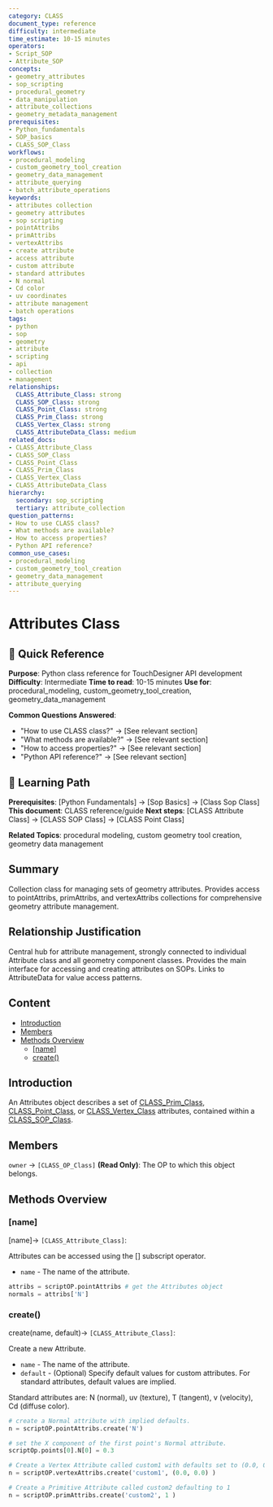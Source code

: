 ```yaml
---
category: CLASS
document_type: reference
difficulty: intermediate
time_estimate: 10-15 minutes
operators:
- Script_SOP
- Attribute_SOP
concepts:
- geometry_attributes
- sop_scripting
- procedural_geometry
- data_manipulation
- attribute_collections
- geometry_metadata_management
prerequisites:
- Python_fundamentals
- SOP_basics
- CLASS_SOP_Class
workflows:
- procedural_modeling
- custom_geometry_tool_creation
- geometry_data_management
- attribute_querying
- batch_attribute_operations
keywords:
- attributes collection
- geometry attributes
- sop scripting
- pointAttribs
- primAttribs
- vertexAttribs
- create attribute
- access attribute
- custom attribute
- standard attributes
- N normal
- Cd color
- uv coordinates
- attribute management
- batch operations
tags:
- python
- sop
- geometry
- attribute
- scripting
- api
- collection
- management
relationships:
  CLASS_Attribute_Class: strong
  CLASS_SOP_Class: strong
  CLASS_Point_Class: strong
  CLASS_Prim_Class: strong
  CLASS_Vertex_Class: strong
  CLASS_AttributeData_Class: medium
related_docs:
- CLASS_Attribute_Class
- CLASS_SOP_Class
- CLASS_Point_Class
- CLASS_Prim_Class
- CLASS_Vertex_Class
- CLASS_AttributeData_Class
hierarchy:
  secondary: sop_scripting
  tertiary: attribute_collection
question_patterns:
- How to use CLASS class?
- What methods are available?
- How to access properties?
- Python API reference?
common_use_cases:
- procedural_modeling
- custom_geometry_tool_creation
- geometry_data_management
- attribute_querying
---
```


# Attributes Class

<!-- TD-META
category: CLASS
document_type: reference
operators: [Script_SOP, Attribute_SOP]
concepts: [geometry_attributes, sop_scripting, procedural_geometry, data_manipulation, attribute_collections, geometry_metadata_management]
prerequisites: [Python_fundamentals, SOP_basics, CLASS_SOP_Class]
workflows: [procedural_modeling, custom_geometry_tool_creation, geometry_data_management, attribute_querying, batch_attribute_operations]
related: [CLASS_Attribute_Class, CLASS_SOP_Class, CLASS_Point_Class, CLASS_Prim_Class, CLASS_Vertex_Class, CLASS_AttributeData_Class]
relationships: {
  "CLASS_Attribute_Class": "strong",
  "CLASS_SOP_Class": "strong",
  "CLASS_Point_Class": "strong",
  "CLASS_Prim_Class": "strong",
  "CLASS_Vertex_Class": "strong",
  "CLASS_AttributeData_Class": "medium"
}
hierarchy:
  primary: "scripting"
  secondary: "sop_scripting"
  tertiary: "attribute_collection"
keywords: [attributes collection, geometry attributes, sop scripting, pointAttribs, primAttribs, vertexAttribs, create attribute, access attribute, custom attribute, standard attributes, N normal, Cd color, uv coordinates, attribute management, batch operations]
tags: [python, sop, geometry, attribute, scripting, api, collection, management]
TD-META -->

## 🎯 Quick Reference

**Purpose**: Python class reference for TouchDesigner API development
**Difficulty**: Intermediate
**Time to read**: 10-15 minutes
**Use for**: procedural_modeling, custom_geometry_tool_creation, geometry_data_management

**Common Questions Answered**:

- "How to use CLASS class?" → [See relevant section]
- "What methods are available?" → [See relevant section]
- "How to access properties?" → [See relevant section]
- "Python API reference?" → [See relevant section]

## 🔗 Learning Path

**Prerequisites**: [Python Fundamentals] → [Sop Basics] → [Class Sop Class]
**This document**: CLASS reference/guide
**Next steps**: [CLASS Attribute Class] → [CLASS SOP Class] → [CLASS Point Class]

**Related Topics**: procedural modeling, custom geometry tool creation, geometry data management

## Summary

Collection class for managing sets of geometry attributes. Provides access to pointAttribs, primAttribs, and vertexAttribs collections for comprehensive geometry attribute management.

## Relationship Justification

Central hub for attribute management, strongly connected to individual Attribute class and all geometry component classes. Provides the main interface for accessing and creating attributes on SOPs. Links to AttributeData for value access patterns.

## Content

- [Introduction](#introduction)
- [Members](#members)
- [Methods Overview](#methods-overview)
  - [[name]](#name)
  - [create()](#create)

## Introduction

An Attributes object describes a set of [CLASS_Prim_Class](CLASS_Prim_Class.md), [CLASS_Point_Class](CLASS_Point_Class.md), or [CLASS_Vertex_Class](CLASS_Vertex_Class.md) attributes, contained within a [CLASS_SOP_Class](CLASS_SOP_Class.md).

## Members

`owner` → `[CLASS_OP_Class]` **(Read Only)**:
The OP to which this object belongs.

## Methods Overview

### [name]

[name]→ `[CLASS_Attribute_Class]`:

Attributes can be accessed using the [] subscript operator.

- `name` - The name of the attribute.

```python
attribs = scriptOP.pointAttribs # get the Attributes object
normals = attribs['N']
```

### create()

create(name, default)→ `[CLASS_Attribute_Class]`:

Create a new Attribute.

- `name` - The name of the attribute.
- `default` - (Optional) Specify default values for custom attributes. For standard attributes, default values are implied.

Standard attributes are: N (normal), uv (texture), T (tangent), v (velocity), Cd (diffuse color).

```python
# create a Normal attribute with implied defaults.
n = scriptOP.pointAttribs.create('N')

# set the X component of the first point's Normal attribute.
scriptOp.points[0].N[0] = 0.3 

# Create a Vertex Attribute called custom1 with defaults set to (0.0, 0.0)
n = scriptOP.vertexAttribs.create('custom1', (0.0, 0.0) )

# Create a Primitive Attribute called custom2 defaulting to 1
n = scriptOP.primAttribs.create('custom2', 1 )
```
